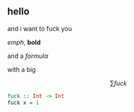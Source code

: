 ## hello
and i want to fuck you

*emph*, **bold**

and a $formul\alpha$

with a big

$$\sum fuck$$

```haskell
fuck :: Int -> Int
fuck x = 1
```
